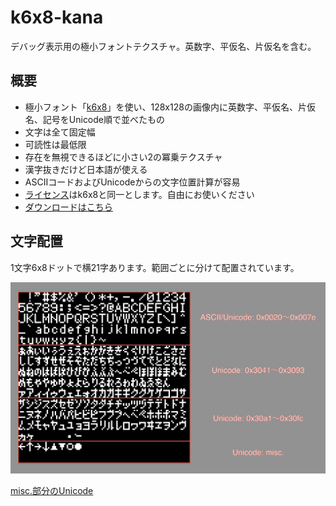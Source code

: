 k6x8-kana
=========

デバッグ表示用の極小フォントテクスチャ。英数字、平仮名、片仮名を含む。

## 概要

- 極小フォント「[k6x8](http://www.geocities.jp/littlimi/k6x8.htm)」を使い、128x128の画像内に英数字、平仮名、片仮名、記号をUnicode順で並べたもの
 - 文字は全て固定幅
 - 可読性は最低限
 - 存在を無視できるほどに小さい2の冪乗テクスチャ
 - 漢字抜きだけど日本語が使える
 - ASCIIコードおよびUnicodeからの文字位置計算が容易
- [ライセンス](http://www.geocities.jp/littlimi/font.htm#license)はk6x8と同一とします。自由にお使いください
- [ダウンロードはこちら](https://raw.github.com/nobutaka/k6x8-kana/master/k6x8-kana.png)

## 文字配置

1文字6x8ドットで横21字あります。範囲ごとに分けて配置されています。

![mapping](mapping.png)

[misc.部分のUnicode](https://github.com/nobutaka/k6x8-kana/blob/47a51860ffefd411efd63951dbf97308b3981f8d/gentex.py#L19)
